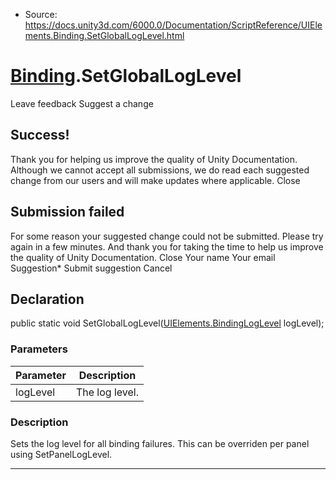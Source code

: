 * Source: https://docs.unity3d.com/6000.0/Documentation/ScriptReference/UIElements.Binding.SetGlobalLogLevel.html

#  [Binding](https://docs.unity3d.com/6000.0/Documentation/ScriptReference/UIElements.Binding.html).SetGlobalLogLevel
Leave feedback
Suggest a change
## Success!
Thank you for helping us improve the quality of Unity Documentation. Although we cannot accept all submissions, we do read each suggested change from our users and will make updates where applicable.
Close
## Submission failed
For some reason your suggested change could not be submitted. Please <a>try again</a> in a few minutes. And thank you for taking the time to help us improve the quality of Unity Documentation.
Close
Your name Your email Suggestion* Submit suggestion
Cancel
## Declaration
public static void SetGlobalLogLevel([UIElements.BindingLogLevel](https://docs.unity3d.com/6000.0/Documentation/ScriptReference/UIElements.BindingLogLevel.html) logLevel); 
### Parameters
Parameter | Description  
---|---  
logLevel | The log level.  
### Description
Sets the log level for all binding failures. 
This can be overriden per panel using SetPanelLogLevel.
* * *
